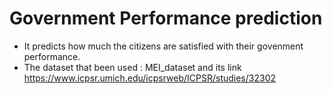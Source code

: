 # Government Performance prediction

- It predicts how much the citizens are satisfied with their govenment performance.
- The dataset that been used : MEI_dataset and its link https://www.icpsr.umich.edu/icpsrweb/ICPSR/studies/32302


